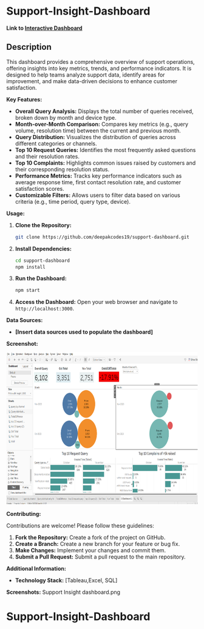 
# Support-Insight-Dashboard

**Link to [Interactive Dashboard](https://public.tableau.com/views/octnovsupportdashbaord3/Dashboard1?:language=en-GB&publish=yes&:sid=&:redirect=auth&:display_count=n&:origin=viz_share_link)**



## Description


This dashboard provides a comprehensive overview of support operations, offering insights into key metrics, trends, and performance indicators. It is designed to help teams analyze support data, identify areas for improvement, and make data-driven decisions to enhance customer satisfaction.

**Key Features:**

* **Overall Query Analysis:** Displays the total number of queries received, broken down by month and device type.
* **Month-over-Month Comparison:** Compares key metrics (e.g., query volume, resolution time) between the current and previous month.
* **Query Distribution:** Visualizes the distribution of queries across different categories or channels.
* **Top 10 Request Queries:** Identifies the most frequently asked questions and their resolution rates.
* **Top 10 Complaints:** Highlights common issues raised by customers and their corresponding resolution status.
* **Performance Metrics:** Tracks key performance indicators such as average response time, first contact resolution rate, and customer satisfaction scores.
* **Customizable Filters:** Allows users to filter data based on various criteria (e.g., time period, query type, device).

**Usage:**

1. **Clone the Repository:**
   ```bash
   git clone https://github.com/deepakcodes19/support-dashboard.git
   ```
2. **Install Dependencies:**
   ```bash
   cd support-dashboard
   npm install
   ```
3. **Run the Dashboard:**
   ```bash
   npm start
   ```
4. **Access the Dashboard:** Open your web browser and navigate to `http://localhost:3000`.

**Data Sources:**

* **[Insert data sources used to populate the dashboard]**

**Screenshot:**
<p align="center">
    <img src=https://github.com/deepakcodes19/Support-Insight-Dashboard/blob/main/Support%20Insight%20dashboard.png height="400">
</p>

**Contributing:**

Contributions are welcome! Please follow these guidelines:

1. **Fork the Repository:** Create a fork of the project on GitHub.
2. **Create a Branch:** Create a new branch for your feature or bug fix.
3. **Make Changes:** Implement your changes and commit them.
4. **Submit a Pull Request:** Submit a pull request to the main repository.


**Additional Information:**

* **Technology Stack:** [Tableau,Excel, SQL]


**Screenshots:**
Support Insight dashboard.png


# Support-Insight-Dashboard
